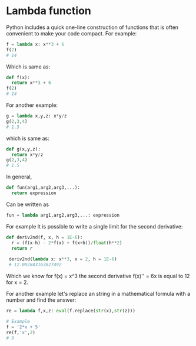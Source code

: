 # Lambda function

Python includes a quick one-line construction of functions that is often convenient to make your code compact. For example:
```python
f = lambda x: x**3 + 6
f(2)
# 14
```

Which is same as:
```python
def f(x):
  return x**3 + 6
f(2)
# 14
```

For another example:
```python
g = lambda x,y,z: x*y/z
g(2,3,4)
# 1.5
```

which is same as:
```python
def g(x,y,z):
  return x*y/z
g(2,3,4)
# 1.5
```

In general,
```python
def fun(arg1,arg2,arg3,...):
  return expression
```

Can be written as
```python
fun = lambda arg1,arg2,arg3,...: expression
```

For example It is possible to write a single limit for the second derivative:
```python
def deriv2nd(f, x, h = 1E-6):
  r = (f(x-h) - 2*f(x) + f(x+h))/float(h**2) 
  return r
 
 deriv2nd(lambda x: x**3, x = 2, h = 1E-6)
 # 12.002843163827492
 ```
 
 Which we know for f(x) = x^3 the second derivative f(x)'' = 6x is equal to 12 for x = 2.
 
 For another example let's replace an string in a mathematical formula with a number and find the answer:
 ```python
 re = lambda f,x,z: eval(f.replace(str(x),str(z)))
 
 # Example
 f = '2*x + 5'
 re(f,'x',2)
 # 9
 ```
